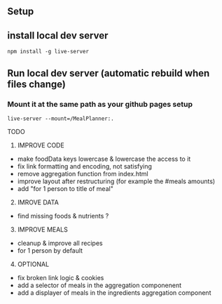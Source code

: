 
## Setup




## install local dev server

```
npm install -g live-server
```

## Run local dev server (automatic rebuild when files change)
### Mount it at the same path as your github pages setup
```
live-server --mount=/MealPlanner:.
```


TODO




1) IMPROVE CODE
- make foodData keys lowercase & lowercase the access to it
- fix link formatting and encoding, not satisfying
- remove aggregation function from index.html
- improve layout after restructuring (for example the #meals amounts)
- add "for 1 person to title of meal"

2) IMROVE DATA
- find missing foods & nutrients ?

3) IMPROVE MEALS
- cleanup & improve all recipes
- for 1 person by default

4) OPTIONAL
- fix broken link logic & cookies
- add a selector of meals in the aggregation componenent
- add a displayer of meals in the ingredients aggregation component


